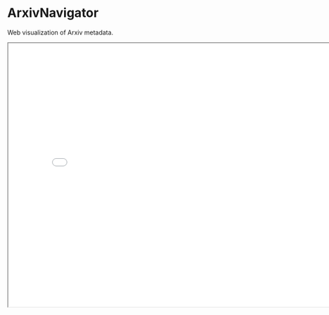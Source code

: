 # ArxivNavigator

Web visualization of Arxiv metadata. 

 <iframe src="./topics.html" title="Arxiv topics by the number of written articles." height="600" width="800"></iframe> 
